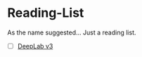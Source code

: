 # Reading-List
As the name suggested... Just a reading list.

- [ ] [DeepLab v3](https://arxiv.org/pdf/1802.02611.pdf)
